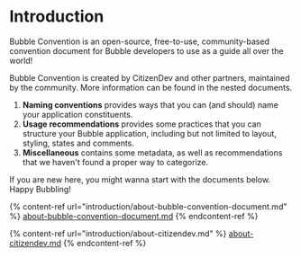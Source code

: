 # Introduction

Bubble Convention is an open-source, free-to-use, community-based convention document for Bubble developers to use as a guide all over the world!

Bubble Convention is created by CitizenDev and other partners, maintained by the community. More information can be found in the nested documents.

1. **Naming conventions** provides ways that you can (and should) name your application constituents.
2. **Usage recommendations** provides some practices that you can structure your Bubble application, including but not limited to layout, styling, states and comments.
3. **Miscellaneous** contains some metadata, as well as recommendations that we haven't found a proper way to categorize.

If you are new here, you might wanna start with the documents below. Happy Bubbling!

{% content-ref url="introduction/about-bubble-convention-document.md" %}
[about-bubble-convention-document.md](introduction/about-bubble-convention-document.md)
{% endcontent-ref %}

{% content-ref url="introduction/about-citizendev.md" %}
[about-citizendev.md](introduction/about-citizendev.md)
{% endcontent-ref %}
